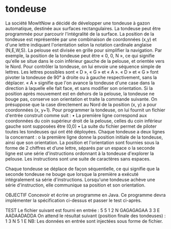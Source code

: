 # tondeuse
La société MowItNow a décidé de développer une tondeuse à gazon automatique,
destinée aux surfaces rectangulaires.
La tondeuse peut être programmée pour parcourir l'intégralité de la surface. La
position de la tondeuse est représentée par une combinaison de coordonnées (x,y)
et d'une lettre indiquant l'orientation selon la notation cardinale anglaise (N,E,W,S).
La pelouse est divisée en grille pour simplifier la navigation.
Par exemple, la position de la tondeuse peut être « 0, 0, N », ce qui signifie qu'elle
se situe dans le coin inférieur gauche de la pelouse, et orientée vers le Nord.
Pour contrôler la tondeuse, on lui envoie une séquence simple de lettres. Les lettres
possibles sont « D », « G » et « A ». « D » et « G » font pivoter la tondeuse de 90° à
droite ou à gauche respectivement, sans la déplacer. « A » signifie que l'on avance
la tondeuse d'une case dans la direction à laquelle elle fait face, et sans modifier
son orientation.
Si la position après mouvement est en dehors de la pelouse, la tondeuse ne bouge
pas, conserve son orientation et traite la commande suivante.
On présuppose que la case directement au Nord de la position (x, y) a pour
coordonnées (x, y+1).
Pour programmer la tondeuse, on lui fournit un fichier d'entrée construit comme
suit :
• La première ligne correspond aux coordonnées du coin supérieur droit de la
pelouse, celles du coin inférieur gauche sont supposées être (0,0)
• La suite du fichier permet de piloter toutes les tondeuses qui ont été
déployées. Chaque tondeuse a deux lignes la concernant :
o la première ligne donne la position initiale de la tondeuse, ainsi que
son orientation. La position et l'orientation sont fournies sous la forme
de 2 chiffres et d’une lettre, séparés par un espace
o la seconde ligne est une série d'instructions ordonnant à la tondeuse
d'explorer la pelouse. Les instructions sont une suite de caractères sans
espaces.

Chaque tondeuse se déplace de façon séquentielle, ce qui signifie que la seconde
tondeuse ne bouge que lorsque la première a exécuté intégralement sa série
d'instructions.
Lorsqu'une tondeuse achève une série d'instruction, elle communique sa position
et son orientation.

OBJECTIF
Concevoir et écrire un programme en Java. Ce programme devra implémenter la
spécification ci-dessus et passer le test ci-après.

TEST
Le fichier suivant est fourni en entrée : 5 5 1 2 N GAGAGAGAA 3 3 E AADAADADDA
On attend le résultat suivant (position finale des tondeuses) : 1 3 N 5 1 E NB: Les
données en entrée sont injectées sous forme de fichier.



